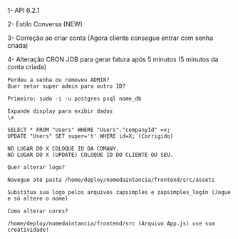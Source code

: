 1- API 6.2.1

2- Estilo Conversa (NEW)

3- Correção ao criar conta
(Agora cliente consegue entrar com senha criada)

4- Alteração CRON JOB para gerar fatura após 5 minutos
(5 minutos da conta criada)

```
Perdeu a senha ou removeu ADMIN?
Quer setar super admin para outro ID?

Primeiro: sudo -i -u postgres psql nome_db

Expande display para exibir dados
\x

SELECT * FROM "Users" WHERE "Users"."companyId" =x;
UPDATE "Users" SET super='t' WHERE id=X; (Corrigido)

NO LUGAR DO X COLOQUE ID DA COMANY.
NO LUGAR DO X (UPDATE) COLOQUE ID DO CLIENTE OU SEU.
```

```
Quer alterar logo?

Navegue até pasta /home/deploy/nomedaintancia/frontend/src/assets

Substitua sua logo pelos arquivos zapsimples e zapsimples_login (Jogue e só altere o nome)

Como alterar cores?

/home/deploy/nomedaintancia/frontend/src (Arquivo App.js) use sua creatividade!
```
